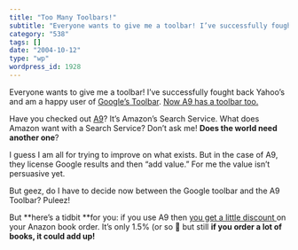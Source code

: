 ```yaml
---
title: "Too Many Toolbars!"
subtitle: "Everyone wants to give me a toolbar! I’ve successfully fought back Yahoo’s and am a happy user of [G..."
category: "538"
tags: []
date: "2004-10-12"
type: "wp"
wordpress_id: 1928
---
```

Everyone wants to give me a toolbar! I’ve successfully fought back Yahoo’s and am a happy user of [Google’s Toolbar](http://toolbar.google.com/). 
[Now A9 has a toolbar too.](http://toolbar.a9.com/)

Have you checked out [A9](http://www.a9.com)? It’s Amazon’s Search Service. What does Amazon want with a Search Service? Don’t ask me! **Does the world need another one**? 

I guess I am all for trying to improve on what exists. But in the case of A9, they license Google results and then “add value.” For me the value isn’t persuasive yet.

But geez, do I have to decide now between the Google toolbar and the A9 Toolbar? Puleez!

But **here’s a tidbit **for you: if you use A9 then [you get a little discount ](https://www.amazon.com/gp/xs/sharethepi.html)on your Anazon book order. It’s only 1.5% (or so 🙂 but still **if you order a lot of books, it could add up!**